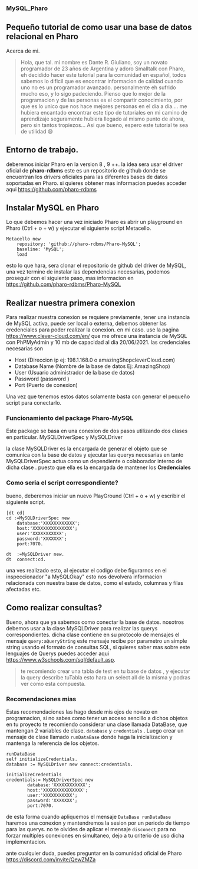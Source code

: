 ### MySQL_Pharo

## Pequeño tutorial de como usar una base de datos relacional en Pharo

Acerca de mi.

>Hola, que tal. mi nombre es Dante R. Giuliano, soy un novato programador de 23 años de Argentina y adoro Smalltalk con Pharo, eh decidido hacer este tutorial para la comunidad en español, todos sabemos lo dificil que es encontrar informacion de calidad cuando uno no es un programador avanzado. personalmente eh sufrido mucho eso, y lo sigo padeciendo. Pienso que lo mejor de la programacion y de las personas es el compartir conocimiento, por que es lo unico que nos hace mejores personas en el  dia a dia.... me hubiera encantado encontrar este tipo de tutoriales en mi camino de aprendizaje seguramente  hubiera llegado al mismo punto de ahora, pero sin tantos tropiezos... Asi que bueno, espero este tutorial te sea de utilidad :smile: 


## Entorno de trabajo.

deberemos iniciar Pharo en la version 8 , 9 ++. la idea sera usar el driver oficial de **pharo-rdbms** 
este es un repositorio de github donde se encuentran los drivers oficiales para las diferentes bases de datos soportadas en Pharo. si quieres obtener mas informacion puedes acceder aqui <https://github.com/pharo-rdbms>

## Instalar MySQL en Pharo 

Lo que debemos hacer una vez iniciado Pharo  es abrir un playground en Pharo (Ctrl + o + w) y ejecutar el siguiente script Metacello.

```smalltalk
Metacello new
	repository: 'github://pharo-rdbms/Pharo-MySQL';
	baseline: 'MySQL';
	load
```

esto lo que hara, sera clonar el repositorio de github del driver de MySQL, una vez termine de instalar las dependencias necesarias, podemos proseguir con el siguiente paso, mas informacion en <https://github.com/pharo-rdbms/Pharo-MySQL>

## Realizar nuestra primera conexion 

Para realizar nuestra conexion se requiere previamente, tener una instancia de MySQL activa, puede ser local o externa, debemos obtener las credenciales para poder realizar la conexion. en mi caso. use la pagina <https://www.clever-cloud.com/en/> que me ofrece una instancia de MySQL con PhPMyAdmin  y 10 mb de capacidad  al dia 20/06/2021. las credenciales necesarias son

- Host (Direccion ip ej: 198.1.168.0 o amazingShopcleverCloud.com)
- Database Name (Nombre de la base de datos Ej: AmazingShop)
- User (Usuario administrador de la base de datos)
- Password (password )
- Port (Puerto de conexion)

Una vez que tenemos estos datos solamente basta con generar el pequeño script para conectarlo.

### Funcionamiento del  package Pharo-MySQL

Este package se basa en una conexion de dos pasos utilizando dos clases en particular.
MySQLDriverSpec y MySQLDriver

 la clase MySQLDriver es la encargada de generar el objeto que se comunica con la base de datos y ejecutar las querys necesarias  en tanto MySQLDriverSpec  actua como un dependiente o colaborador interno de dicha clase . puesto que ella es la encargada de mantener los **Credenciales** 

### Como seria el script correspondiente? 

bueno, deberemos iniciar un nuevo PlayGround (Ctrl + o + w) y escribir el siguiente script.

```smalltalk
|dt cd|
cd :=MySQLDriverSpec new 
	database:'XXXXXXXXXXXX';
	host:'XXXXXXXXXXXXXXX';
	user:'XXXXXXXXXXX';
	password:'XXXXXXX';
	port:7070.
				
dt  :=MySQLDriver new.
dt  connect:cd.
```

una ves realizado esto,  al ejecutar el codigo debe figurarnos en el inspeccionador "a MySQLOkay" esto nos devolvera informacion relacionada con nuestra base de datos,  como el estado, columnas y filas afectadas etc.

## Como realizar consultas?

Bueno, ahora que ya sabemos como conectar la base de datos. nosotros debemos usar a la clase MySQLDriver para realizar las querys correspondientes. dicha clase contiene en su protocolo de mensajes el mensaje ```query:aQueryString``` este mensaje recibe por parametro un simple string usando el formato de consultas  SQL, si quieres saber mas sobre este lenguajes de Querys puedes acceder aqui <https://www.w3schools.com/sql/default.asp>. 

>  te recomiendo crear una tabla de test en tu base de datos , y ejecutar la query describe tuTabla esto hara un select all de la misma y podras ver como esta compuesta.

### Recomendaciones mias 

Estas recomendaciones las hago desde mis ojos de novato en programacion, si no sabes como tener un acceso sencillo a dichos objetos en tu proyecto te recomiendo considerar una clase llamada DataBase, que mantengan 2 variables de clase. ```database``` y ```credentials``` . Luego crear un mensaje de clase llamado ```runDataBase``` donde haga la inicializacion y mantenga la referencia de los objetos.

```smalltalk
runDataBase
self initializeCredentials.
database := MySQLDriver new connect:credentials.

```

```smalltalk
initializeCredentials
credentials:= MySQLDriverSpec new 
		database:'XXXXXXXXXXXX';
		host:'XXXXXXXXXXXXXXX';
		user:'XXXXXXXXXXX';
		password:'XXXXXXX';
		port:7070.

```

de esta forma cuando apliquemos el mensaje ```DataBase runDataBase``` haremos una conexion y mantendremos la sesion por un periodo de tiempo para las querys. no te olvides de aplicar el mensaje 
```disconect``` para no forzar multiples conexiones en simultaneo, dejo a tu criterio de uso dicha implementacion.



ante cualquier duda, puedes preguntar en la comunidad oficial de Pharo  <https://discord.com/invite/QewZMZa>  



